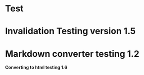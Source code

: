 # Test 
# Invalidation Testing version 1.5
# Markdown converter testing 1.2

**Converting to html testing 1.6**
